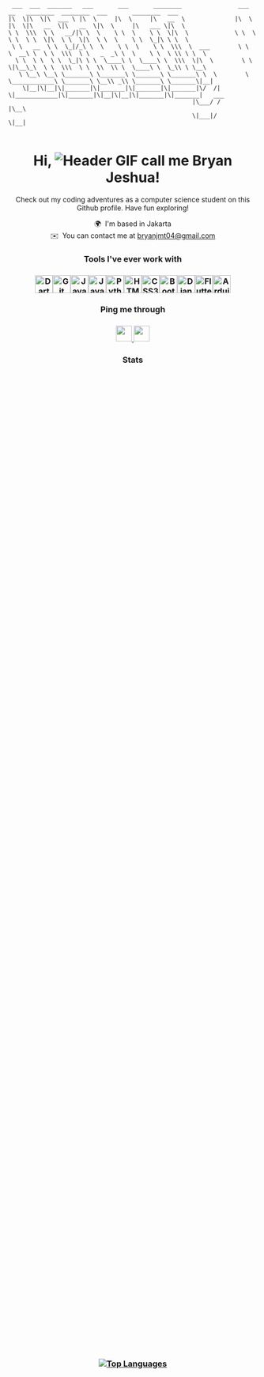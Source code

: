 ```
 ___  ___  _______   ___       ___       ________                ___       __   ________  ________  ___       ________  ___       
|\  \|\  \|\  ___ \ |\  \     |\  \     |\   __  \              |\  \     |\  \|\   __  \|\   __  \|\  \     |\   ___ \|\  \      
\ \  \\\  \ \   __/|\ \  \    \ \  \    \ \  \|\  \             \ \  \    \ \  \ \  \|\  \ \  \|\  \ \  \    \ \  \_|\ \ \  \     
 \ \   __  \ \  \_|/_\ \  \    \ \  \    \ \  \\\  \  ___        \ \  \  __\ \  \ \  \\\  \ \   _  _\ \  \    \ \  \ \\ \ \  \    
  \ \  \ \  \ \  \_|\ \ \  \____\ \  \____\ \  \\\  \|\  \        \ \  \|\__\_\  \ \  \\\  \ \  \\  \\ \  \____\ \  \_\\ \ \__\   
   \ \__\ \__\ \_______\ \_______\ \_______\ \_______\ \  \        \ \____________\ \_______\ \__\\ _\\ \_______\ \_______\|__|   
    \|__|\|__|\|_______|\|_______|\|_______|\|_______|\/  /|        \|____________|\|_______|\|__|\|__|\|_______|\|_______|   ___ 
                                                    |\___/ /                                                                 |\__\
                                                    \|___|/                                                                  \|__|
                                                                                                                                  
```

<p align="center">
  
  <h1 align="center">Hi, 
    <img src="https://user-images.githubusercontent.com/18350557/176309783-0785949b-9127-417c-8b55-ab5a4333674e.gif" alt="Header GIF" />
    call me Bryan Jeshua!</h1>
</p>

<p align="center">
  Check out my coding adventures as a computer science student on this Github profile. Have fun exploring!
</p>

<p align="center">
  🌍  I'm based in Jakarta<br />
  ✉️  You can contact me at <a href="mailto:bryanjmt04@gmail.com">bryanjmt04@gmail.com</a>
</p>

<h3 align="center">Tools I've ever work with<h3>

<p align="center">
  <!-- Skill Icons -->
  <a href="https://dart.dev/" target="_blank" rel="noreferrer"><img src="https://raw.githubusercontent.com/danielcranney/readme-generator/main/public/icons/skills/dart-colored.svg" width="36" height="36" alt="Dart" /></a><a href="https://git-scm.com/" target="_blank" rel="noreferrer"><img src="https://raw.githubusercontent.com/danielcranney/readme-generator/main/public/icons/skills/git-colored.svg" width="36" height="36" alt="Git" /></a><a href="https://www.oracle.com/java/" target="_blank" rel="noreferrer"><img src="https://raw.githubusercontent.com/danielcranney/readme-generator/main/public/icons/skills/java-colored.svg" width="36" height="36" alt="Java" /></a><a href="https://developer.mozilla.org/en-US/docs/Web/JavaScript" target="_blank" rel="noreferrer"><img src="https://raw.githubusercontent.com/danielcranney/readme-generator/main/public/icons/skills/javascript-colored.svg" width="36" height="36" alt="JavaScript" /></a><a href="https://www.python.org/" target="_blank" rel="noreferrer"><img src="https://raw.githubusercontent.com/danielcranney/readme-generator/main/public/icons/skills/python-colored.svg" width="36" height="36" alt="Python" /></a><a href="https://developer.mozilla.org/en-US/docs/Glossary/HTML5" target="_blank" rel="noreferrer"><img src="https://raw.githubusercontent.com/danielcranney/readme-generator/main/public/icons/skills/html5-colored.svg" width="36" height="36" alt="HTML5" /></a><a href="https://www.w3.org/TR/CSS/#css" target="_blank" rel="noreferrer"><img src="https://raw.githubusercontent.com/danielcranney/readme-generator/main/public/icons/skills/css3-colored.svg" width="36" height="36" alt="CSS3" /></a><a href="https://getbootstrap.com/" target="_blank" rel="noreferrer"><img src="https://raw.githubusercontent.com/danielcranney/readme-generator/main/public/icons/skills/bootstrap-colored.svg" width="36" height="36" alt="Bootstrap" /></a><a href="https://www.djangoproject.com/" target="_blank" rel="noreferrer"><img src="https://raw.githubusercontent.com/danielcranney/readme-generator/main/public/icons/skills/django-colored.svg" width="36" height="36" alt="Django" /></a><a href="https://flutter.dev/" target="_blank" rel="noreferrer"><img src="https://raw.githubusercontent.com/danielcranney/readme-generator/main/public/icons/skills/flutter-colored.svg" width="36" height="36" alt="Flutter" /></a><a href="https://store.arduino.cc/?gclid=Cj0KCQjw2eilBhCCARIsAG0Pf8uueBifykWcsSS4LPESeGQfxGVKJYnzV7bz471XfknQJy_1VINVWM8aAkLtEALw_wcB" target="_blank" rel="noreferrer"><img src="https://raw.githubusercontent.com/danielcranney/readme-generator/main/public/icons/skills/arduino-colored.svg" width="36" height="36" alt="Arduino" /></a>
</p>

<h3 align="center">Ping me through<h3>

<p align="center">
 <a href="https://www.github.com/bryanjeshua" target="_blank" rel="noreferrer"> <picture> <source media="(prefers-color-scheme: dark)" srcset="https://raw.githubusercontent.com/danielcranney/readme-generator/main/public/icons/socials/github-dark.svg" /> <source media="(prefers-color-scheme: light)" srcset="https://raw.githubusercontent.com/danielcranney/readme-generator/main/public/icons/socials/github.svg" /> <img src="https://raw.githubusercontent.com/danielcranney/readme-generator/main/public/icons/socials/github.svg" width="32" height="32" /> </picture> </a> <a href="https://www.linkedin.com/in/bryanjeshua" target="_blank" rel="noreferrer"> <picture> <source media="(prefers-color-scheme: dark)" srcset="https://raw.githubusercontent.com/danielcranney/readme-generator/main/public/icons/socials/linkedin-dark.svg" /> <source media="(prefers-color-scheme: light)" srcset="https://raw.githubusercontent.com/danielcranney/readme-generator/main/public/icons/socials/linkedin.svg" /> <img src="https://raw.githubusercontent.com/danielcranney/readme-generator/main/public/icons/socials/linkedin.svg" width="32" height="32" /> </picture> </a>
</p>


<h3 align="center">Stats<h3>

<div align="center" style="display: flex; justify-content: center; align-items: center; height: 100vh;">
    <a href="https://github.com/bryanjeshua">
      <img src="https://github-readme-stats.vercel.app/api/top-langs/?username=bryanjeshua&langs_count=10&title_color=facc15&text_color=ffffff&icon_color=facc15&bg_color=1c1917&hide_border=true&locale=en&custom_title=Top%20%Languages" alt="Top Languages" />
    </a>
</div>

